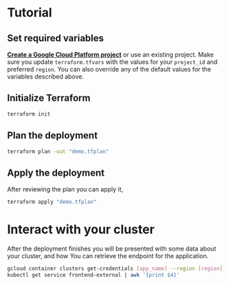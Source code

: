 # Tutorial

## Set required variables 

**[Create a Google Cloud Platform project](https://cloud.google.com/resource-manager/docs/creating-managing-projects#creating_a_project)** or use an existing project. Make sure you update `terraform.tfvars` with the values for your `project_id` and preferred `region`. You can also override any of the default values for the variables described above.

## Initialize Terraform

```sh
terraform init
```

## Plan the deployment

```sh
terraform plan -out "demo.tfplan"
```

## Apply the deployment

After reviewing the plan you can apply it,

```sh
terraform apply "demo.tfplan"
```

# Interact with your cluster

After the deployment finishes you will be presented with some data about your cluster, and how You can retrieve the endpoint for the application.

```sh
gcloud container clusters get-credentials [app_name] --region [region] --project [project_id]
kubectl get service frontend-external | awk '{print $4}'
```